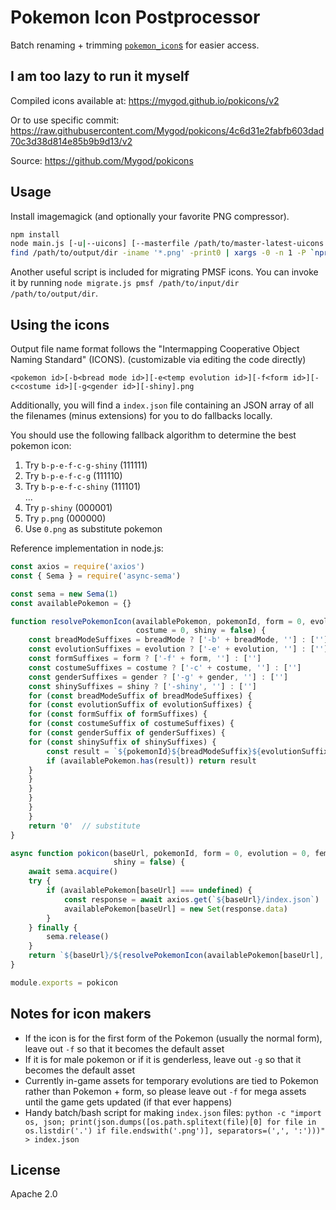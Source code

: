 # Pokemon Icon Postprocessor

Batch renaming + trimming [`pokemon_icon`s](https://github.com/PokeMiners/pogo_assets/tree/master/Images/Pokemon%20-%20256x256) for easier access.

## I am too lazy to run it myself

Compiled icons available at: https://mygod.github.io/pokicons/v2

Or to use specific commit: https://raw.githubusercontent.com/Mygod/pokicons/4c6d31e2fabfb603dad70c3d38d814e85b9b9d13/v2

Source: https://github.com/Mygod/pokicons

## Usage

Install imagemagick (and optionally your favorite PNG compressor).

```sh
npm install
node main.js [-u|--uicons] [--masterfile /path/to/master-latest-uicons.json] /path/to/pokemon_icons /path/to/output/dir
find /path/to/output/dir -iname '*.png' -print0 | xargs -0 -n 1 -P `nproc` optipng -o7 -strip all
```

Another useful script is included for migrating PMSF icons.
You can invoke it by running `node migrate.js pmsf /path/to/input/dir /path/to/output/dir`.

## Using the icons

Output file name format follows the "Intermapping Cooperative Object Naming Standard" (ICONS). (customizable via editing the code directly)

```
<pokemon id>[-b<bread mode id>][-e<temp evolution id>][-f<form id>][-c<costume id>][-g<gender id>][-shiny].png
```

Additionally, you will find a `index.json` file containing an JSON array of all the filenames (minus extensions) for you to do fallbacks locally.

You should use the following fallback algorithm to determine the best pokemon icon:

1. Try `b-p-e-f-c-g-shiny` (111111)
2. Try `b-p-e-f-c-g` (111110)
3. Try `b-p-e-f-c-shiny` (111101)  
...
31. Try `p-shiny` (000001)
32. Try `p.png` (000000)
33. Use `0.png` as substitute pokemon

Reference implementation in node.js:

```javascript
const axios = require('axios')
const { Sema } = require('async-sema')

const sema = new Sema(1)
const availablePokemon = {}

function resolvePokemonIcon(availablePokemon, pokemonId, form = 0, evolution = 0, breadMode = 0, gender = 0,
                            costume = 0, shiny = false) {
    const breadModeSuffixes = breadMode ? ['-b' + breadMode, ''] : ['']
    const evolutionSuffixes = evolution ? ['-e' + evolution, ''] : ['']
    const formSuffixes = form ? ['-f' + form, ''] : ['']
    const costumeSuffixes = costume ? ['-c' + costume, ''] : ['']
    const genderSuffixes = gender ? ['-g' + gender, ''] : ['']
    const shinySuffixes = shiny ? ['-shiny', ''] : ['']
    for (const breadModeSuffix of breadModeSuffixes) {
    for (const evolutionSuffix of evolutionSuffixes) {
    for (const formSuffix of formSuffixes) {
    for (const costumeSuffix of costumeSuffixes) {
    for (const genderSuffix of genderSuffixes) {
    for (const shinySuffix of shinySuffixes) {
        const result = `${pokemonId}${breadModeSuffix}${evolutionSuffix}${formSuffix}${costumeSuffix}${genderSuffix}${shinySuffix}`
        if (availablePokemon.has(result)) return result
    }
    }
    }
    }
    }
    }
    return '0'  // substitute
}

async function pokicon(baseUrl, pokemonId, form = 0, evolution = 0, female = false, costume = 0,
                       shiny = false) {
    await sema.acquire()
    try {
        if (availablePokemon[baseUrl] === undefined) {
            const response = await axios.get(`${baseUrl}/index.json`)
            availablePokemon[baseUrl] = new Set(response.data)
        }
    } finally {
        sema.release()
    }
    return `${baseUrl}/${resolvePokemonIcon(availablePokemon[baseUrl], pokemonId, form, evolution, female, costume, shiny)}.png`
}

module.exports = pokicon
```

## Notes for icon makers

- If the icon is for the first form of the Pokemon (usually the normal form), leave out `-f` so that it becomes the default asset
- If it is for male pokemon or if it is genderless, leave out `-g` so that it becomes the default asset
- Currently in-game assets for temporary evolutions are tied to Pokemon rather than Pokemon + form, so please leave out `-f` for mega assets until the game gets updated (if that ever happens)
- Handy batch/bash script for making `index.json` files: `python -c "import os, json; print(json.dumps([os.path.splitext(file)[0] for file in os.listdir('.') if file.endswith('.png')], separators=(',', ':')))" > index.json`

## License

Apache 2.0
